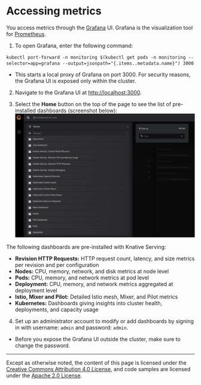 # Accessing metrics

You access metrics through the [Grafana](https://grafana.com/) UI. Grafana is the visualization tool
for [Prometheus](https://prometheus.io/).

1. To open Grafana, enter the following command:
```
kubectl port-forward -n monitoring $(kubectl get pods -n monitoring --selector=app=grafana --output=jsonpath="{.items..metadata.name}") 3000
```

  * This starts a local proxy of Grafana on port 3000. For security reasons, the Grafana UI is exposed only within the cluster.

2. Navigate to the Grafana UI at [http://localhost:3000](http://localhost:3000).

3. Select the **Home** button on the top of the page to see the list of pre-installed dashboards (screenshot below):
![Knative Dashboards](./images/grafana1.png)

  The following dashboards are pre-installed with Knative Serving:

  * **Revision HTTP Requests:** HTTP request count, latency, and size metrics per revision and per configuration
  * **Nodes:** CPU, memory, network, and disk metrics at node level
  * **Pods:** CPU, memory, and network metrics at pod level
  * **Deployment:** CPU, memory, and network metrics aggregated at deployment level
  * **Istio, Mixer and Pilot:** Detailed Istio mesh, Mixer, and Pilot metrics
  * **Kubernetes:** Dashboards giving insights into cluster health, deployments, and capacity usage  

4. Set up an administrator account to modify or add dashboards by signing in with username: `admin` and password: `admin`.  
  * Before you expose the Grafana UI outside the cluster, make sure to change the password.

---

Except as otherwise noted, the content of this page is licensed under the
[Creative Commons Attribution 4.0 License](https://creativecommons.org/licenses/by/4.0/),
and code samples are licensed under the
[Apache 2.0 License](https://www.apache.org/licenses/LICENSE-2.0).
